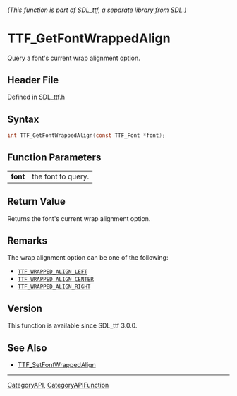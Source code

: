 ###### (This function is part of SDL_ttf, a separate library from SDL.)
# TTF_GetFontWrappedAlign

Query a font's current wrap alignment option.

## Header File

Defined in SDL_ttf.h

## Syntax

```c
int TTF_GetFontWrappedAlign(const TTF_Font *font);

```

## Function Parameters

|              |                    |
| ------------ | ------------------ |
| **font**     | the font to query. |

## Return Value

Returns the font's current wrap alignment option.

## Remarks

The wrap alignment option can be one of the following:

- [`TTF_WRAPPED_ALIGN_LEFT`](TTF_WRAPPED_ALIGN_LEFT)
- [`TTF_WRAPPED_ALIGN_CENTER`](TTF_WRAPPED_ALIGN_CENTER)
- [`TTF_WRAPPED_ALIGN_RIGHT`](TTF_WRAPPED_ALIGN_RIGHT)

## Version

This function is available since SDL_ttf 3.0.0.

## See Also

* [TTF_SetFontWrappedAlign](TTF_SetFontWrappedAlign)

----
[CategoryAPI](CategoryAPI), [CategoryAPIFunction](CategoryAPIFunction)

